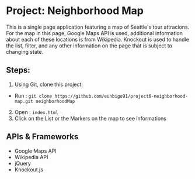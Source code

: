 # Project: Neighborhood Map

This is a single page application featuring a map of Seattle's tour attracions. For the map in this page, Google Maps API is used, additional information about each of these locations is from Wikipedia. Knockout is used to handle the list, filter, and any other information on the page that is subject to changing state.


## Steps:
1. Using Git, clone this project:
  - Run : `git clone https://github.com/eunbigo91/project6-neighborhood-map.git neighborhoodMap`
2. Open : `index.html`
3. Click on the List or the Markers on the map to see informations


## APIs & Frameworks
- Google Maps API
- Wikipedia API
- jQuery
- Knockout.js
